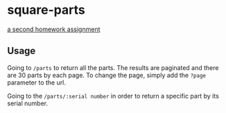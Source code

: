 # square-parts
[a second homework assignment](https://github.com/timotr/harjutused/blob/main/hajusrakendused/spareparts.md)

## Usage

Going to ```/parts``` to return all the parts. The results are paginated and there are 30 parts by each page.
To change the page, simply add the ```?page``` parameter to the url.

Going to the ```/parts/:serial number``` in order to return a specific part by its serial number.
